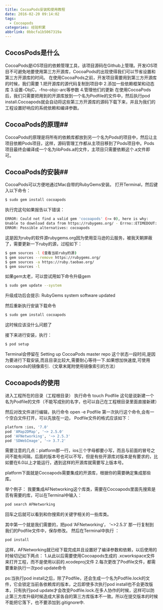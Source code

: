 ```yaml
---
title: CocoaPods安装和使用教程
date: 2016-02-20 09:14:02
tags:
  - Cocoapods
categories: 经验积累
abbrlink: 0bbcfa1b5067319a
---
```


## CocosPods是什么

CocoaPods是iOS项目的依赖管理工具，该项目源码在Github上管理。开发iOS项目不可避免地要使用第三方开源库，CocoaPods的出现使得我们可以节省设置和第三方开源库的时间。
在使用CocoaPods之前，开发项目需要用到第三方开源库的时候，我们需要
1.把开源库的源代码复制到项目中
2.添加一些依赖框架和动态库
3.设置-ObjC，-fno-objc-arc等参数
4.管理他们的更新
在使用CocoaPods后，我们只需要把用到的开源库放到一个名为Podfile的文件中，然后执行pod install.Cocoapods就会自动将这些第三方开源库的源码下载下来，并且为我们的工程设置好响应的系统依赖和编译参数。

<!-- more -->

## CocoaPods的原理##

CocoaPods的原理是将所有的依赖库都放到另一个名为Pods的项目中，然后让主项目依赖Pods项目，这样，源码管理工作都从主项目移到了Pods项目中。Pods项目最终会编译成一个名为libPods.a的文件，主项目只需要依赖这个.a文件即可。

## CocoaPods的安装##

CocoaPods可以方便地通过Mac自带的RubyGems安装。
打开Terminal，然后键入以下命令：
``` bash
$ sudo gem install cocoapods
```
执行完这句如果报告以下错误：
``` bash
ERROR: Could not find a valid gem 'cocoapods' (>= 0), here is why:
Unable to download data from https://rubygems.org/ - Errno::ETIMEDOUT: Operation timed out - connect(2) (https://rubygems.org/latest_specs.4.8.gz)
ERROR: Possible alternatives: cocoapods
```
这是因为ruby的软件源rubygems.org因为使用亚马逊的云服务，被我天朝屏蔽了，需要更新一下ruby的源，过程如下：
``` bash
$ gem sources -l (查看当前ruby的源)
$ gem sources --remove https://rubygems.org/
$ gem sources -a https://ruby.taobao.org/
$ gem sources -l
```
如果gem太老，可以尝试用如下命令升级gem
``` bash
$ sudo gem update --system
```
升级成功后会提示: RubyGems system software updated

然后重新执行安装下载命令
``` bash
$ sudo gem install cocoapods
```
这时候应该没什么问题了

接下来进行安装，执行：
``` bash
$ pod setup
```
Terminal会停留在 Setting up CocoaPods master repo 这个状态一段时间,是因为要进行下载安装,而且目录比较大,需要耐心等待一下.如果想加快速度,可使用cocoapods的镜像索引.（文章末尾附使用镜像索引的方法）

## Cocoapods的使用

进入工程所在的目录（工程根目录）
执行命令 touch Podfile
这句是说新建一个名为Podfile的文件（不能写成别的名字，也可以自己在工程根目录里面直接新建）

然后对改文件进行编辑，执行命令 open -e Podfile
第一次执行这个命令,会有一个空白文件打开，可以先放在一边，
Podfile文件的格式应该如下：
``` bash
platform :ios, '7.0'
pod 'AMap2DMap', '~> 2.5.0'
pod 'AFNetworking', '~> 2.5.3'
pod 'SDWebImage', '~> 3.7.2'
```
需要注意的几点：platform那一行，ios三个字母都要小写，而且与前面的冒号之间不能有间隔，后面的版本号也可以不写，但是有些开源库对版本是有要求的，比如要在6.0以上才能运行，遇到这样的开源库就需要写上版本号。

platform下面就是Cocoapods需要集成的开源库，根据你的需要确定集成那些库。

举个例子：
我要集成AFNetworking这个库类，需要在Cocoapods里面先搜索是否有需要的库，可以在Terminal中输入：
``` bash
pod search AFNetworking
```
回车之后就可以看到和你搜索的关键字相关的一些库类。

其中第一个就是我们需要的，把pod ‘AFNetworking’， ‘~>2.5.3’
那一行复制到我们的Podfile文件中，保存修改。
然后在Terminal中执行 ：
``` bash
pod install
```
这样，AFNetworking就已经下载完成并且设置好了编译参数和依赖，以后使用的时候切记如下两点：
1.从此以后需要使用Cocoapods生成的 .xcworkspace文件来打开工程，而不是使用以前的.xcodeproj文件
2.每次更改了Podfile文件，都需要重新执行一次pod update命令

ps:当执行pod install之后，除了Podfile，还会生成一个名为Podfile.lock的文件，它会锁定当前各依赖库的版本，之后即使多次执行pod install也不会更改版本，只有执行pod update才会改变Podfile.lock.在多人协作的时候，这样可以防止第三方库升级时候造成大家各自的第三方库版本不一致。所以在提交版本的时候不能把它落下，也不要添加到.gitignore中.
